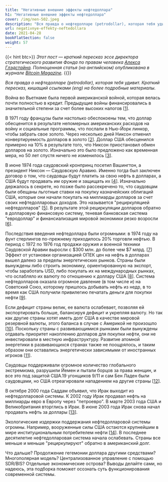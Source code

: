 ```yaml
---
title: "Негативные внешние эффекты нефтедоллара"
h1: "Негативные внешние эффекты нефтедоллара"
cover: /img/nen-502.jpeg
description: "Вся правда о нефтедолларе (petrodollar), которая тебя удивит."
url: negativnye-effekty-neftedollara
date: 2021-04-28
bookFlatSection: false
weight: 57
---
```


{{< hint btc>}}
_Этот пост — краткий пересказ эссе директора стратегического развития Фонда по правам человека_ [_Алекса Глэдстайна_](https://twitter.com/gladstein)_. Полноценная статья (на английском) опубликована в журнале_ [_Bitcoin Magazine_](https://bitcoinmagazine.com/culture/the-hidden-costs-of-the-petrodollar)_._
{{</hint >}}

_Вся правда о нефтедолларе (petrodollar), которая тебя удивит. Краткий пересказ, кишащий ссылками (eng) на более подробные материалы._  

Война во Вьетнаме была первой американской войной, которая велась почти полностью в кредит. Предыдущие войны финансировались в значительной степени за счет более высоких налогов [[1](https://www.jstor.org/stable/2950852?seq=1)].  

В 1971 году французы были настолько обеспокоены тем, что доллар обесценится в результате непомерных американских расходов на войну и социальные программы, что послали в Нью-Йорк линкор, чтобы забрать свое золото. Через несколько дней Никсон отменил конвертируемость долларов в золото [[2](https://scholarship.law.columbia.edu/cgi/viewcontent.cgi?article=3545&context=faculty_scholarship)]. Доллар США обесценился примерно на 10% в результате того, что Никсон приостановил обмен долларов на золото. Изначально это было предложено как временная мера, но 50 лет спустя ничего не изменилось [[3](https://www.cvce.eu/content/publication/1999/1/1/168eed17-f28b-487b-9cd2-6d668e42e63a/publishable_en.%20pdf)].  

В июне 1974 года саудовский кронпринц посетил Вашингтон, а президент Никсон — Саудовскую Аравию. Именно тогда был заключен договор о том, что саудовцы будут платить за свою нефть в долларах, а США будут продавать им оружие и защищать их [[4](https://www.energyhistory.eu/en/special-issue/oil-dollars-and-us-power-1970s-re-viewing-connections)]. Изначально держалось в секрете, но позже было рассекречено то, что саудовцам были обещаны льготные ставки на покупку казначейских облигаций США, которые они начали покупать на миллиарды долларов за счет своих нефтедолларовых доходов. Это называется "рециркуляцией нефтедолларов" [[5](https://www.jstor.org/stable/10.7591/j.ctvv414gb)]. В результате этой рециркуляции долларов обратно в долларовую финансовую систему, теневая банковская система "евродоллар" и финансиализация мировой экономики резко возросли [[6](https://www.brookings.edu/wp-content/uploads/2018/06/9780815736745_ch1.pdf)].  

Последствия введения нефтедоллара были огромными: в 1974 году на фунт стерлингов по-прежнему приходилось 20% торговли нефтью. В период с 1972 по 1976 год продажи оружия и военной техники Саудовской Аравии выросли с $300 млн. до более чем $7 млрд. [[7](https://www.washingtonpost.com/outlook/2021/03/12/congress-may-have-act-punish-saudi-arabia/)] Эффект от установки организацией ОПЕК цен на нефть в долларах вышел далеко за пределы энергетических рынков. Страны были вынуждены либо строить экономику, ориентированную на экспорт, чтобы заработать USD, либо покупать их на международных рынках, что ослабляло их валюту по отношению к доллару США [[8](https://www.lynalden.com/fraying-petrodollar-system/)]. Система нефтедолларов оказала огромное давление (в том числе и) на Советский Союз, которому пришлось добывать нефть из недр, в то время как США получили привилегию печатать деньги для покупки нефти [[9](https://www.coindesk.com/luke-gromen-macro-history-global-dollar-system)].

Если дефицит страны велик, ее валюта ослабевает, позволяя ей экспортировать больше, балансируя дефицит и укрепляя валюту. Но так как другие страны хотят иметь долг США в качестве мировой резервной валюты, этого баланса в случае с Америкой не произошло [[10](https://www.lynalden.com/trade-deficit/)]. Поскольку страны с развивающимися рынками были вынуждены отдавать приоритет накоплению долларов для покупки нефти, они не инвестировали в местную инфраструктуру. Развитие атомной энергетики в развивающихся странах также не поощрялось, и таким образом они оставались энергетически зависимыми от иностранных игроков [[11](https://phenomenalworld.org/analysis/the-class-politics-of-the-dollar-system)].  

Саудовцы поддерживали огромное количество глобального экстремизма, разрушили Йемен и пытали борцов за права женщин, и все это под защитой США.19 угонщиков 9/11 и сам Бен Ладен были саудовцами, но США отреагировали нападением на другие страны [[12](https://foreignpolicy.com/2019/05/03/its-time-for-saudi-arabia-to-stop-exporting-extremism/)].  

В октябре 2000 года Саддам объявил, что Ирак выходит из нефтедолларовой системы. К 2002 году Ирак продавал нефть на миллиарды евро в Европу через "петроевро". В марте 2003 года США и Великобритания вторглись в Ирак. В июне 2003 года Ирак снова начал продавать нефть за доллары [[13](https://www.thedossier.info/articles/ft_iraq-returns-to-international-oil-market.pdf)].  

Экологические издержки поддержания нефтедолларовой системы огромны. Например, вооруженные силы США остаются крупнейшим в мире институциональным потребителем нефти [[14](https://susanfsu.medium.com/think-btc-is-a-dirty-business-consider-the-carbon-cost-of-a-dollar-c38122fb55c5)]. В последнее десятилетие нефтедолларовая система начала ослабевать. Страны все меньше и меньше "рециркулируют" обратно в американский долг.  

Что дальше? Продолжение гегемонии доллара другими средствами? Многополярная модель? Централизованное управление с помощью SDR/BIS? Отдельные экономические острова? Выводы делайте сами, но надеюсь, эта подборка поможет осознать суть функционирования современной системы.